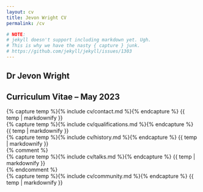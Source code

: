 ```yaml
---
layout: cv
title: Jevon Wright CV
permalink: /cv

# NOTE:
# jekyll doesn't support including markdown yet. Ugh.
# This is why we have the nasty { capture } junk.
# https://github.com/jekyll/jekyll/issues/1303
---
```


<section class="title">
  <h1>Dr Jevon Wright</h1>
  <h2>Curriculum Vitae &ndash; May 2023</h2>
</section>

<section>
  {% capture temp %}{% include cv/contact.md %}{% endcapture %}
  {{ temp | markdownify }}
</section>
<section>
  {% capture temp %}{% include cv/qualifications.md %}{% endcapture %}
  {{ temp | markdownify }}
</section>
<section class="history1 page-break-after1">
  {% capture temp %}{% include cv/history.md %}{% endcapture %}
  {{ temp | markdownify }}
</section>
{% comment %}
<section>
  {% capture temp %}{% include cv/talks.md %}{% endcapture %}
  {{ temp | markdownify }}
</section>
{% endcomment %}
<section>
  {% capture temp %}{% include cv/community.md %}{% endcapture %}
  {{ temp | markdownify }}
</section>
